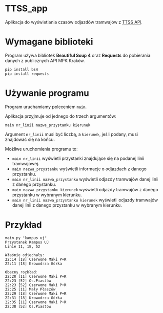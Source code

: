 # TTSS_app
Aplikacja do wyświetlania czasów odjazdów tramwajów z [TTSS API](http://ttss.krakow.pl/).

# Wymagane biblioteki
Program używa bibliotek **Beautiful Soup 4** oraz **Requests** do pobierania danych z publicznych API MPK Kraków.
```
pip install bs4
pip install requests
```

# Używanie programu
Program uruchamiamy poleceniem `main`.

Aplikacja przyjmuje od jednego do trzech argumentów:
```
main nr_linii nazwa_przystanku kierunek
```
Argument `nr_linii` musi być liczbą, a `kierunek`, jeśli podany, musi znajdować się na końcu.

Możliwe uruchomienia programu to:

* `main nr_linii` wyświetli przystanki znajdujące się na podanej linii tramwajowej.
* `main nazwa_przystanku` wyświetli informacje o odjazdach z danego przystanku.
* `main nr_linii nazwa_przystanku` wyświetli odjazdy tramwajów danej linii z danego przystanku.
* `main nazwa_przystanku kierunek` wyświetli odjazdy tramwajów z danego przystanku w wybranym kierunku.
* `main nr_linii nazwa_przystanku kierunek` wyświetli odjazdy tramwajów danej linii z danego przystanku w wybranym kierunku.

# Przykład
```
main.py "kampus uj"
Przystanek Kampus UJ
Linie 11, 18, 52

Właśnie odjechały:
22:14 [18] Czerwone Maki P+R
22:11 [18] Krowodrza Górka

Obecny rozkład:
22:20 [11] Czerwone Maki P+R
22:23 [52] Os.Piastów
22:23 [52] Czerwone Maki P+R
22:25 [11] Mały Płaszów
22:29 [18] Czerwone Maki P+R
22:31 [18] Krowodrza Górka
22:35 [11] Czerwone Maki P+R
22:38 [52] Os.Piastów
```
